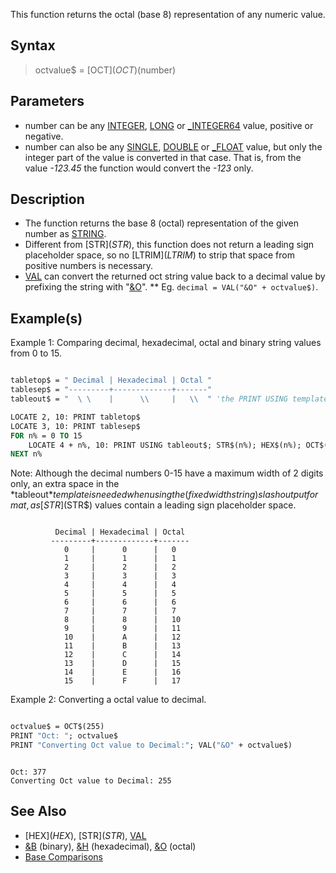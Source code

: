 This function returns the octal (base 8) representation of any numeric value.

## Syntax

> octvalue$ = [OCT$](OCT$)(number)

## Parameters

* number can be any [INTEGER](INTEGER), [LONG](LONG) or [_INTEGER64](_INTEGER64) value, positive or negative.
* number can also be any [SINGLE](SINGLE), [DOUBLE](DOUBLE) or [_FLOAT](_FLOAT) value, but only the integer part of the value is converted in that case. That is, from the value *-123.45* the function would convert the *-123* only.

## Description

* The function returns the base 8 (octal) representation of the given number as [STRING](STRING).
* Different from [STR$](STR$), this function does not return a leading sign placeholder space, so no [LTRIM$](LTRIM$) to strip that space from positive numbers is necessary.
* [VAL](VAL) can convert the returned oct string value back to a decimal value by prefixing the string with "[&O](&O)".
** Eg. `decimal = VAL("&O" + octvalue$)`.

## Example(s)

Example 1: Comparing decimal, hexadecimal, octal and binary string values from 0 to 15.

```vb

tabletop$ = " Decimal | Hexadecimal | Octal "
tablesep$ = "---------+-------------+-------"
tableout$ = "  \ \    |      \\     |   \\  " 'the PRINT USING template

LOCATE 2, 10: PRINT tabletop$
LOCATE 3, 10: PRINT tablesep$
FOR n% = 0 TO 15
    LOCATE 4 + n%, 10: PRINT USING tableout$; STR$(n%); HEX$(n%); OCT$(n%)
NEXT n%

```

Note: Although the decimal numbers 0-15 have a maximum width of 2 digits only, an extra space in the *tableout$* template is needed when using the (fixed width string) slash output format, as [STR$](STR$) values contain a leading sign placeholder space.

```text

          Decimal | Hexadecimal | Octal 
         ---------+-------------+-------
            0     |      0      |   0   
            1     |      1      |   1   
            2     |      2      |   2   
            3     |      3      |   3   
            4     |      4      |   4   
            5     |      5      |   5   
            6     |      6      |   6   
            7     |      7      |   7   
            8     |      8      |   10  
            9     |      9      |   11  
            10    |      A      |   12  
            11    |      B      |   13  
            12    |      C      |   14  
            13    |      D      |   15  
            14    |      E      |   16  
            15    |      F      |   17  

```

Example 2: Converting a octal value to decimal.

```vb

octvalue$ = OCT$(255)
PRINT "Oct: "; octvalue$
PRINT "Converting Oct value to Decimal:"; VAL("&O" + octvalue$)

```

```text

Oct: 377
Converting Oct value to Decimal: 255

```

## See Also

* [HEX$](HEX$), [STR$](STR$), [VAL](VAL)
* [&B](&B) (binary), [&H](&H) (hexadecimal), [&O](&O) (octal)
* [Base Comparisons](Base-Comparisons)
